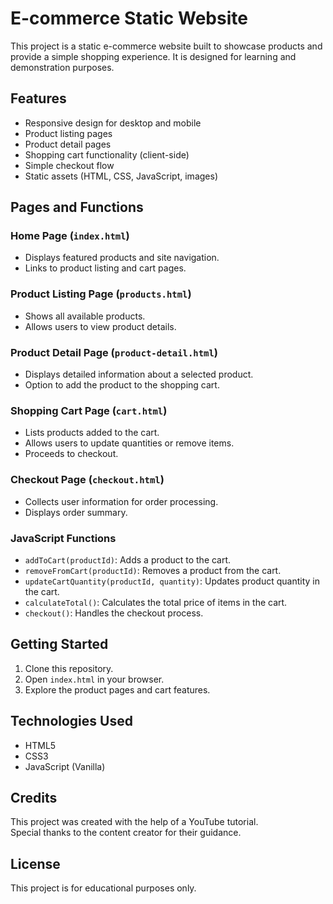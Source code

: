 # E-commerce Static Website

This project is a static e-commerce website built to showcase products and provide a simple shopping experience. It is designed for learning and demonstration purposes.

## Features

- Responsive design for desktop and mobile
- Product listing pages
- Product detail pages
- Shopping cart functionality (client-side)
- Simple checkout flow
- Static assets (HTML, CSS, JavaScript, images)

## Pages and Functions

### Home Page (`index.html`)
- Displays featured products and site navigation.
- Links to product listing and cart pages.

### Product Listing Page (`products.html`)
- Shows all available products.
- Allows users to view product details.

### Product Detail Page (`product-detail.html`)
- Displays detailed information about a selected product.
- Option to add the product to the shopping cart.

### Shopping Cart Page (`cart.html`)
- Lists products added to the cart.
- Allows users to update quantities or remove items.
- Proceeds to checkout.

### Checkout Page (`checkout.html`)
- Collects user information for order processing.
- Displays order summary.

### JavaScript Functions
- `addToCart(productId)`: Adds a product to the cart.
- `removeFromCart(productId)`: Removes a product from the cart.
- `updateCartQuantity(productId, quantity)`: Updates product quantity in the cart.
- `calculateTotal()`: Calculates the total price of items in the cart.
- `checkout()`: Handles the checkout process.

## Getting Started

1. Clone this repository.
2. Open `index.html` in your browser.
3. Explore the product pages and cart features.

## Technologies Used

- HTML5
- CSS3
- JavaScript (Vanilla)

## Credits

This project was created with the help of a YouTube tutorial.  
Special thanks to the content creator for their guidance.

## License

This project is for educational purposes only.

